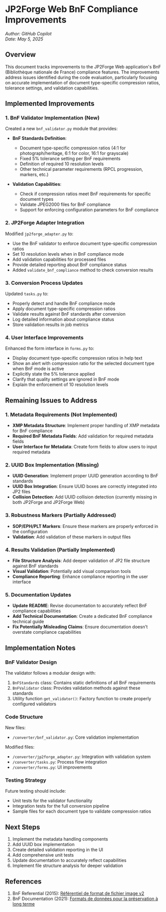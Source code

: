 # JP2Forge Web BnF Compliance Improvements

*Author: GitHub Copilot  
Date: May 5, 2025*

## Overview

This document tracks improvements to the JP2Forge Web application's BnF (Bibliothèque nationale de France) compliance features. The improvements address issues identified during the code evaluation, particularly focusing on accurate implementation of document type-specific compression ratios, tolerance settings, and validation capabilities.

## Implemented Improvements

### 1. BnF Validator Implementation (New)

Created a new `bnf_validator.py` module that provides:

- **BnF Standards Definition**:
  - Document type-specific compression ratios (4:1 for photograph/heritage, 6:1 for color, 16:1 for grayscale)
  - Fixed 5% tolerance setting per BnF requirements
  - Definition of required 10 resolution levels
  - Other technical parameter requirements (RPCL progression, markers, etc.)

- **Validation Capabilities**:
  - Check if compression ratios meet BnF requirements for specific document types
  - Validate JPEG2000 files for BnF compliance
  - Support for enforcing configuration parameters for BnF compliance

### 2. JP2Forge Adapter Integration

Modified `jp2forge_adapter.py` to:

- Use the BnF validator to enforce document type-specific compression ratios
- Set 10 resolution levels when in BnF compliance mode
- Add validation capabilities for processed files
- Provide detailed reporting about BnF compliance status
- Added `validate_bnf_compliance` method to check conversion results

### 3. Conversion Process Updates

Updated `tasks.py` to:

- Properly detect and handle BnF compliance mode
- Apply document type-specific compression ratios
- Validate results against BnF standards after conversion
- Log detailed information about compliance status
- Store validation results in job metrics

### 4. User Interface Improvements

Enhanced the form interface in `forms.py` to:

- Display document type-specific compression ratios in help text
- Show an alert with compression ratio for the selected document type when BnF mode is active
- Explicitly state the 5% tolerance applied
- Clarify that quality settings are ignored in BnF mode
- Explain the enforcement of 10 resolution levels

## Remaining Issues to Address

### 1. Metadata Requirements (Not Implemented)

- **XMP Metadata Structure**: Implement proper handling of XMP metadata for BnF compliance
- **Required BnF Metadata Fields**: Add validation for required metadata fields
- **User Interface for Metadata**: Create form fields to allow users to input required metadata

### 2. UUID Box Implementation (Missing)

- **UUID Generation**: Implement proper UUID generation according to BnF standards
- **UUID Box Integration**: Ensure UUID boxes are correctly integrated into JP2 files
- **Collision Detection**: Add UUID collision detection (currently missing in both JP2Forge and JP2Forge Web)

### 3. Robustness Markers (Partially Addressed)

- **SOP/EPH/PLT Markers**: Ensure these markers are properly enforced in the configuration
- **Validation**: Add validation of these markers in output files

### 4. Results Validation (Partially Implemented)

- **File Structure Analysis**: Add deeper validation of JP2 file structure against BnF standards
- **Visual Validation**: Potentially add visual comparison tools
- **Compliance Reporting**: Enhance compliance reporting in the user interface

### 5. Documentation Updates

- **Update README**: Revise documentation to accurately reflect BnF compliance capabilities
- **Add Technical Documentation**: Create a dedicated BnF compliance technical guide
- **Fix Potentially Misleading Claims**: Ensure documentation doesn't overstate compliance capabilities

## Implementation Notes

### BnF Validator Design

The validator follows a modular design with:

1. `BnFStandards` class: Contains static definitions of all BnF requirements
2. `BnFValidator` class: Provides validation methods against these standards
3. Utility function `get_validator()`: Factory function to create properly configured validators

### Code Structure

New files:
- `/converter/bnf_validator.py`: Core validation implementation

Modified files:
- `/converter/jp2forge_adapter.py`: Integration with validation system
- `/converter/tasks.py`: Process flow integration
- `/converter/forms.py`: UI improvements

### Testing Strategy

Future testing should include:
- Unit tests for the validator functionality
- Integration tests for the full conversion pipeline
- Sample files for each document type to validate compression ratios

## Next Steps

1. Implement the metadata handling components
2. Add UUID box implementation
3. Create detailed validation reporting in the UI
4. Add comprehensive unit tests
5. Update documentation to accurately reflect capabilities
6. Implement file structure analysis for deeper validation

## References

1. BnF Referential (2015): [Référentiel de format de fichier image v2](https://www.bnf.fr/sites/default/files/2018-11/ref_num_fichier_image_v2.pdf)
2. BnF Documentation (2021): [Formats de données pour la préservation à long terme](https://www.bnf.fr/sites/default/files/2021-04/politiqueFormatsDePreservationBNF_20210408.pdf)